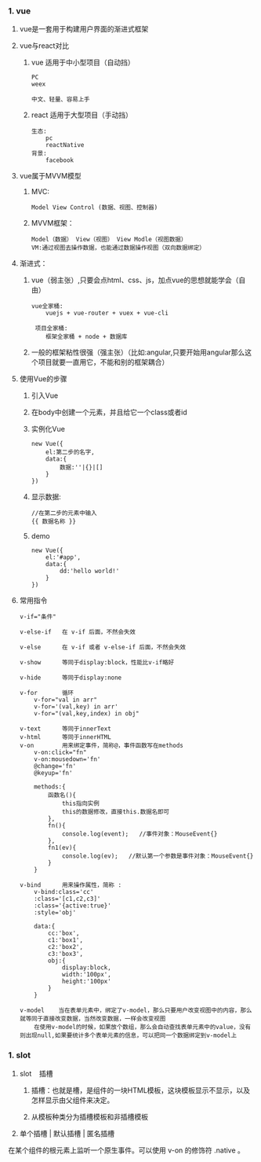 ### 1. vue
1. vue是一套用于构建用户界面的渐进式框架
    
2. vue与react对比
    1. vue 适用于中小型项目（自动挡）
        ```
        PC
        weex

        中文、轻量、容易上手
        ```
            
    2. react 适用于大型项目（手动挡）
        ```
        生态:
            pc
            reactNative
        背景:
            facebook
        ```

3. vue属于MVVM模型
    1. MVC:
        ```
        Model View Control (数据、视图、控制器)
        ```
    
    2. MVVM框架：
        ```
        Model（数据） View（视图） View Modle（视图数据）
        VM:通过视图去操作数据，也能通过数据操作视图（双向数据绑定）
        ```

4. 渐进式：
    1. vue（弱主张）,只要会点html、css、js，加点vue的思想就能学会（自由）
        ```
        vue全家桶:
            vuejs + vue-router + vuex + vue-cli

         项目全家桶:
            框架全家桶 + node + 数据库
        ```
    
    2. 一般的框架粘性很强（强主张）（比如:angular,只要开始用angular那么这个项目就要一直用它，不能和别的框架耦合）

5. 使用Vue的步骤
    1. 引入Vue
    
    2. 在body中创建一个元素，并且给它一个class或者id
    3. 实例化Vue
        ```
        new Vue({
            el:第二步的名字,
            data:{
                数据:''|{}|[]
            }
        })
        ```
    4. 显示数据:
        ```
        //在第二步的元素中输入 
        {{ 数据名称 }}
        ```
    5. demo
        ```
        new Vue({
            el:'#app',
            data:{
                dd:'hello world!'
            }
        })
        ```

6. 常用指令
    ```
    v-if="条件"
    
    v-else-if   在 v-if 后面，不然会失效
    
    v-else      在 v-if 或者 v-else-if 后面，不然会失效
    
    v-show      等同于display:block，性能比v-if略好
    
    v-hide      等同于display:none
    
    v-for       循环
        v-for="val in arr"
        v-for='(val,key) in arr'
        v-for="(val,key,index) in obj"
    
    v-text      等同于innerText
    v-html      等同于innerHTML
    v-on        用来绑定事件，简称@，事件函数写在methods
        v-on:click="fn"
        v-on:mousedown='fn'
        @change='fn'
        @keyup='fn'
        
        methods:{
            函数名(){
                this指向实例
                this的数据修改，直接this.数据名即可
            },
            fn(){
                console.log(event);   //事件对象：MouseEvent{}
            },
            fn1(ev){
                console.log(ev);   //默认第一个参数是事件对象：MouseEvent{}
            }
        }
    
    v-bind      用来操作属性，简称 : 
        v-bind:class='cc'
        :class='[c1,c2,c3]'
        :class='{active:true}'
        :style='obj'
        
        data:{
            cc:'box',
            c1:'box1',
            c2:'box2',
            c3:'box3',
            obj:{
                display:block,
                width:'100px',
                height:'100px'
            }
        }
    
    v-model    当在表单元素中，绑定了v-model，那么只要用户改变视图中的内容，那么就等同于直接改变数据，当然改变数据，一样会改变视图
        在使用v-model的时候，如果放个数组，那么会自动查找表单元素中的value，没有则出现null,如果要统计多个表单元素的信息，可以把同一个数据绑定到v-model上
    ```
    
### 1. slot
1. slot&nbsp;&nbsp;&nbsp;&nbsp;插槽
    1. 插槽：也就是槽，是组件的一块HTML模板，这块模板显示不显示，以及怎样显示由父组件来决定。
    
    2. 从模板种类分为插槽模板和非插槽模板

2. 单个插槽 | 默认插槽 | 匿名插槽



在某个组件的根元素上监听一个原生事件。可以使用 v-on 的修饰符 .native 。


